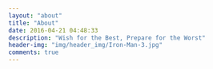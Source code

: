 ```yaml
---
layout: "about"
title: "About"
date: 2016-04-21 04:48:33
description: "Wish for the Best, Prepare for the Worst"
header-img: "img/header_img/Iron-Man-3.jpg"
comments: true
---
```


<div style="text-align: center;">
    <div class="github-card" data-github="enterkey" data-width="400" data-height="321" data-theme="medium"></div>
    <script src="//cdn.jsdelivr.net/github-cards/latest/widget.js"></script>
</div>
